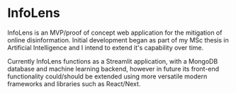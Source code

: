 # InfoLens
InfoLens is an MVP/proof of concept web application for the mitigation of online disinformation.
Initial development began as part of my MSc thesis in Artificial Intelligence and I intend to extend it's capability over time.

Currently InfoLens functions as a Streamlit application, with a MongoDB database and machine learning backend, however in future its
front-end functionality could/should be extended using more versatile modern frameworks and libraries such as React/Next.
